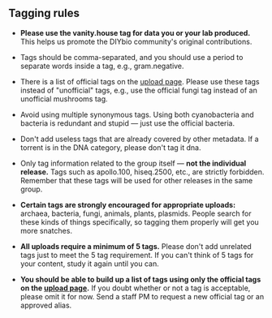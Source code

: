 ## Tagging rules

- **Please use the <span class="important_text_alt">vanity.house</span> tag for data you or your lab produced.**
  This helps us promote the DIYbio community's original contributions.

- Tags should be comma-separated, and you should use a period to separate words inside a tag, e.g.,
  <span class="important_text_alt">gram.negative</span>.

- There is a list of official tags on the [upload page](/upload).
  Please use these tags instead of "unofficial" tags, e.g., use the official
  <span class="important_text_alt">fungi</span> tag instead of an unofficial
  <span class="important_text">mushrooms</span> tag.

- Avoid using multiple synonymous tags.
  Using both <span class="important_text">cyanobacteria</span> and <span class="important_text_alt">bacteria</span>
  is redundant and stupid &mdash; just use the official <span class="important_text_alt">bacteria</span>.

- Don't add useless tags that are already covered by other metadata.
  If a torrent is in the DNA category, please don't tag it
  <span class="important_text">dna</span>.

- Only tag information related to the group itself &mdash; **not the individual release.**
  Tags such as
  <span class="important_text">apollo.100</span>,
  <span class="important_text">hiseq.2500</span>,
  etc., are strictly forbidden.
  Remember that these tags will be used for other releases in the same group.

- **Certain tags are strongly encouraged for appropriate uploads:**
  <span class="important_text_alt">archaea</span>,
  <span class="important_text_alt">bacteria</span>,
  <span class="important_text_alt">fungi</span>,
  <span class="important_text_alt">animals</span>,
  <span class="important_text_alt">plants</span>,
  <span class="important_text_alt">plasmids</span>.
  People search for these kinds of things specifically, so tagging them properly will get you more snatches.

- **All uploads require a minimum of 5 tags.**
  Please don't add unrelated tags just to meet the 5 tag requirement.
  If you can't think of 5 tags for your content, study it again until you can.

- **You should be able to build up a list of tags using only the official tags on the [upload page](/upload).**
  If you doubt whether or not a tag is acceptable, please omit it for now.
  Send a staff PM to request a new official tag or an approved alias.

<!--
<li>
  <strong>Use tag namespaces when appropriate.</strong>
  BioTorrents.de allows for tag namespaces to aid with searching.
  For example, you may want to use the tags
  <strong class="important_text_alt">masturbation:male</strong> or
  <strong class="important_text_alt">masturbation:female</strong>
  instead of just
  <strong class="important_text">masturbation</strong>.
  They can be used to make search queries more specific.
  Searching for
  <strong class="important_texti_alt">masturbation</strong>
  will show all torrents tagged with
  <strong class="important_text_alt">masturbation</strong>,
  <strong class="important_text_alt">masturbation:male</strong>, or
  <strong class="important_text_alt">masturbation:female</strong>.
  However, searching for
  <strong class="important_text_alt">masturbation:female</strong>
  will <strong>only</strong> show torrents with that tag.
</li>
-->
